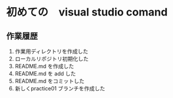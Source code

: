 # 初めての　visual studio comand
## 作業履歴
1. 作業用ディレクトリを作成した
2. ローカルリポジトリ初期化した
3. README.md を作成した
4. README.md を add した
5. README.md をコミットした
6. 新しくpractice01 ブランチを作成した
